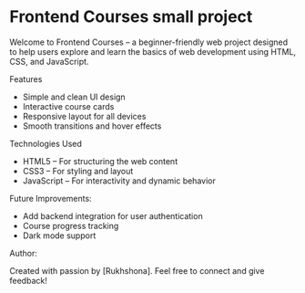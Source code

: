 # Frontend Courses small project

Welcome to Frontend Courses – a beginner-friendly web project designed to help users explore and learn the basics of web development using HTML, CSS, and JavaScript.

 Features

- Simple and clean UI design
- Interactive course cards
- Responsive layout for all devices
- Smooth transitions and hover effects

Technologies Used

- HTML5 – For structuring the web content
- CSS3 – For styling and layout
- JavaScript – For interactivity and dynamic behavior



Future Improvements:


* Add backend integration for user authentication
* Course progress tracking
* Dark mode support

Author:

Created with passion by [Rukhshona].
Feel free to connect and give feedback!


